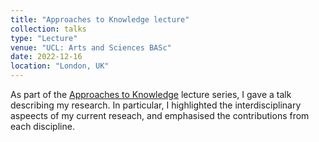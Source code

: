 ```yaml
---
title: "Approaches to Knowledge lecture"
collection: talks
type: "Lecture"
venue: "UCL: Arts and Sciences BASc"
date: 2022-12-16
location: "London, UK"
---
```


As part of the [Approaches to Knowledge](https://www.ucl.ac.uk/module-catalogue/modules/approaches-to-knowledge-introduction-to-interdisciplinarity-BASC0001) lecture series, I gave a talk describing my research. In particular, I highlighted the interdisciplinary aspeects of my current reseach, and emphasised the contributions from each discipline.
